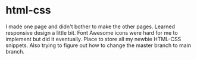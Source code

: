 # html-css
I made one page and didn't bother to make the other pages.
Learned responsive design a little bit.
Font Awesome icons were hard for me to implement but did it eventually.
Place to store all my newbie HTML-CSS snippets.
Also trying to figure out how to change the master branch to main branch.
